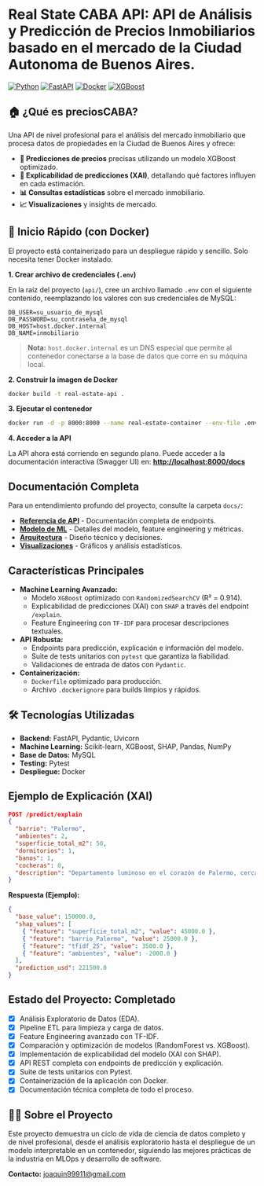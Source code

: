 # Real State CABA API: API de Análisis y Predicción de Precios Inmobiliarios basado en el mercado de la Ciudad Autonoma de Buenos Aires.

[![Python](https://img.shields.io/badge/Python-3.12-blue.svg)](https://python.org)
[![FastAPI](https://img.shields.io/badge/FastAPI-0.118-green.svg)](https://fastapi.tiangolo.com)
[![Docker](https://img.shields.io/badge/Docker-20.10+-blue.svg)](https://www.docker.com/)
[![XGBoost](https://img.shields.io/badge/XGBoost-3.0-orange.svg)](https://xgboost.ai/)

## 🏠 ¿Qué es preciosCABA?

Una API de nivel profesional para el análisis del mercado inmobiliario que procesa datos de propiedades en la Ciudad de Buenos Aires y ofrece:

- **🤖 Predicciones de precios** precisas utilizando un modelo XGBoost optimizado.
- **🧠 Explicabilidad de predicciones (XAI)**, detallando qué factores influyen en cada estimación.
- **📊 Consultas estadísticas** sobre el mercado inmobiliario.
- **📈 Visualizaciones** y insights de mercado.

## 🚀 Inicio Rápido (con Docker)

El proyecto está containerizado para un despliegue rápido y sencillo. Solo necesita tener Docker instalado.

**1. Crear archivo de credenciales (`.env`)**

En la raíz del proyecto (`api/`), cree un archivo llamado `.env` con el siguiente contenido, reemplazando los valores con sus credenciales de MySQL:

```
DB_USER=su_usuario_de_mysql
DB_PASSWORD=su_contraseña_de_mysql
DB_HOST=host.docker.internal
DB_NAME=inmobiliario
```
> **Nota:** `host.docker.internal` es un DNS especial que permite al contenedor conectarse a la base de datos que corre en su máquina local.

**2. Construir la imagen de Docker**

```bash
docker build -t real-estate-api .
```

**3. Ejecutar el contenedor**

```bash
docker run -d -p 8000:8000 --name real-estate-container --env-file .env real-estate-api
```

**4. Acceder a la API**

La API ahora está corriendo en segundo plano. Puede acceder a la documentación interactiva (Swagger UI) en:
**[http://localhost:8000/docs](http://localhost:8000/docs)**

## Documentación Completa

Para un entendimiento profundo del proyecto, consulte la carpeta `docs/`:

- **[Referencia de API](docs/referencia-api.md)** - Documentación completa de endpoints.
- **[Modelo de ML](docs/modelo-ml.md)** - Detalles del modelo, feature engineering y métricas.
- **[Arquitectura](docs/arquitectura.md)** - Diseño técnico y decisiones.
- **[Visualizaciones](docs/visualizaciones.md)** - Gráficos y análisis estadísticos.

## Características Principales

- **Machine Learning Avanzado:**
  - Modelo `XGBoost` optimizado con `RandomizedSearchCV` (R² = 0.914).
  - Explicabilidad de predicciones (XAI) con `SHAP` a través del endpoint `/explain`.
  - Feature Engineering con `TF-IDF` para procesar descripciones textuales.
- **API Robusta:**
  - Endpoints para predicción, explicación e información del modelo.
  - Suite de tests unitarios con `pytest` que garantiza la fiabilidad.
  - Validaciones de entrada de datos con `Pydantic`.
- **Containerización:**
  - `Dockerfile` optimizado para producción.
  - Archivo `.dockerignore` para builds limpios y rápidos.

## 🛠️ Tecnologías Utilizadas

- **Backend:** FastAPI, Pydantic, Uvicorn
- **Machine Learning:** Scikit-learn, XGBoost, SHAP, Pandas, NumPy
- **Base de Datos:** MySQL
- **Testing:** Pytest
- **Despliegue:** Docker

## Ejemplo de Explicación (XAI)

```json
POST /predict/explain
{
  "barrio": "Palermo",
  "ambientes": 2,
  "superficie_total_m2": 50,
  "dormitorios": 1,
  "banos": 1,
  "cocheras": 0,
  "description": "Departamento luminoso en el corazón de Palermo, cerca del subte."
}
```

**Respuesta (Ejemplo):**
```json
{
  "base_value": 150000.0,
  "shap_values": [
    { "feature": "superficie_total_m2", "value": 45000.0 },
    { "feature": "barrio_Palermo", "value": 25000.0 },
    { "feature": "tfidf_25", "value": 3500.0 },
    { "feature": "ambientes", "value": -2000.0 }
  ],
  "prediction_usd": 221500.0
}
```

## Estado del Proyecto: Completado

- [x] Análisis Exploratorio de Datos (EDA).
- [x] Pipeline ETL para limpieza y carga de datos.
- [x] Feature Engineering avanzado con TF-IDF.
- [x] Comparación y optimización de modelos (RandomForest vs. XGBoost).
- [x] Implementación de explicabilidad del modelo (XAI con SHAP).
- [x] API REST completa con endpoints de predicción y explicación.
- [x] Suite de tests unitarios con Pytest.
- [x] Containerización de la aplicación con Docker.
- [x] Documentación técnica completa de todo el proceso.

## 👨‍💻 Sobre el Proyecto

Este proyecto demuestra un ciclo de vida de ciencia de datos completo y de nivel profesional, desde el análisis exploratorio hasta el despliegue de un modelo interpretable en un contenedor, siguiendo las mejores prácticas de la industria en MLOps y desarrollo de software.

**Contacto:** joaquin99911@gmail.com
